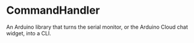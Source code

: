 # CommandHandler
An Arduino library that turns the serial monitor, or the Arduino Cloud chat widget, into a CLI.
